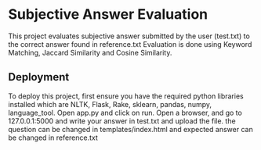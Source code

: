 # Subjective Answer Evaluation

This project evaluates subjective answer submitted by the user (test.txt) to the correct answer found in reference.txt
Evaluation is done using Keyword Matching, Jaccard Similarity and Cosine Similarity.




## Deployment

To deploy this project, first ensure you have the required python libraries installed which are
NLTK, Flask, Rake, sklearn, pandas, numpy, language_tool. 
Open app.py and click on run.
Open a browser, and go to 127.0.0.1:5000 and write your answer in test.txt and upload the file.
the question can be changed in templates/index.html and expected answer can be changed in reference.txt
```bash

```
